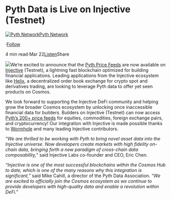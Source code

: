 Pyth Data is Live on Injective (Testnet)
========================================

[![Pyth Network](https://miro.medium.com/v2/resize:fill:88:88/1*rdK3rHcWpkge6BRQRIwBjA.jpeg)](/?source=post_page-----10e922afe818--------------------------------)[Pyth Network](/?source=post_page-----10e922afe818--------------------------------)

·[Follow](https://medium.com/m/signin?actionUrl=https%3A%2F%2Fmedium.com%2F_%2Fsubscribe%2Fuser%2Ff55fccc0ad62&operation=register&redirect=https%3A%2F%2Fpythnetwork.medium.com%2Fpyth-data-is-live-on-injective-testnet-10e922afe818&user=Pyth+Network&userId=f55fccc0ad62&source=post_page-f55fccc0ad62----10e922afe818---------------------post_header-----------)

4 min read·Mar 22[Listen](https://medium.com/m/signin?actionUrl=https%3A%2F%2Fmedium.com%2Fplans%3Fdimension%3Dpost_audio_button%26postId%3D10e922afe818&operation=register&redirect=https%3A%2F%2Fpythnetwork.medium.com%2Fpyth-data-is-live-on-injective-testnet-10e922afe818&source=-----10e922afe818---------------------post_audio_button-----------)Share

![](https://miro.medium.com/v2/resize:fit:1400/1*-Cc4CEUoqieuAy4_KPuddw.jpeg)We’re excited to announce that the [Pyth Price Feeds](https://pyth.network/) are now available on [Injective](https://injective.com/) (Testnet), a lightning fast blockchain optimized for building financial applications. Leading applications from the Injective ecosystem like [Helix](https://helixapp.com/), a decentralized order book exchange for crypto spot and derivatives trading, are looking to leverage Pyth data to offer yet seen products on Cosmos.

We look forward to supporting the Injective DeFi community and helping grow the broader Cosmos ecosystem by unlocking once inaccessible financial data for builders. Builders on Injective (Testnet) can now access [Pyth’s 200+ price feeds](https://pyth.network/price-feeds/) for equities, commodities, foreign exchange pairs, and cryptocurrency! Our integration with Injective is made possible thanks to [Wormhole](https://wormholenetwork.com/) and many leading Injective contributors.

*“We are thrilled to be working with Pyth to bring novel asset data into the Injective universe. Now developers create markets with high fidelity on-chain data, bringing forth a new paradigm of cross-chain data composability,”* said Injective Labs co-founder and CEO, Eric Chen.

*“Injective is one of the most successful blockchains within the Cosmos Hub to date, which is one of the many reasons why this integration is significant,”* said Mike Cahill, a director of the Pyth Data Association. *“We are excited to officially join the Cosmos ecosystem as we continue to provide developers with high-quality data and enable a revolution within DeFi.”*

